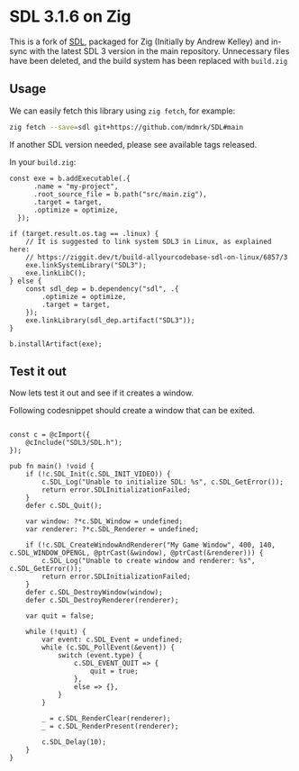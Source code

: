 # SDL 3.1.6 on Zig

This is a fork of [SDL](https://www.libsdl.org/), packaged for Zig (Initially by Andrew Kelley) and in-sync with the latest SDL 3 version in the main repository.
Unnecessary files have been deleted, and the build system has been replaced with `build.zig`

## Usage

We can easily fetch this library using `zig fetch`, for example:

```bash
zig fetch --save=sdl git+https://github.com/mdmrk/SDL#main
```

If another SDL version needed, please see available tags released.

In your `build.zig`:

```zig
const exe = b.addExecutable(.{
      .name = "my-project",
      .root_source_file = b.path("src/main.zig"),
      .target = target,
      .optimize = optimize,
  });

if (target.result.os.tag == .linux) {
    // It is suggested to link system SDL3 in Linux, as explained here:
    // https://ziggit.dev/t/build-allyourcodebase-sdl-on-linux/6857/3
    exe.linkSystemLibrary("SDL3");
    exe.linkLibC();
} else {
    const sdl_dep = b.dependency("sdl", .{
        .optimize = optimize,
        .target = target,
    });
    exe.linkLibrary(sdl_dep.artifact("SDL3"));
}

b.installArtifact(exe);
```

## Test it out

Now lets test it out and see if it creates a window.

Following codesnippet should create a window that can be exited.

```zig

const c = @cImport({
    @cInclude("SDL3/SDL.h");
});

pub fn main() !void {
    if (!c.SDL_Init(c.SDL_INIT_VIDEO)) {
        c.SDL_Log("Unable to initialize SDL: %s", c.SDL_GetError());
        return error.SDLInitializationFailed;
    }
    defer c.SDL_Quit();

    var window: ?*c.SDL_Window = undefined;
    var renderer: ?*c.SDL_Renderer = undefined;

    if (!c.SDL_CreateWindowAndRenderer("My Game Window", 400, 140, c.SDL_WINDOW_OPENGL, @ptrCast(&window), @ptrCast(&renderer))) {
        c.SDL_Log("Unable to create window and renderer: %s", c.SDL_GetError());
        return error.SDLInitializationFailed;
    }
    defer c.SDL_DestroyWindow(window);
    defer c.SDL_DestroyRenderer(renderer);

    var quit = false;

    while (!quit) {
        var event: c.SDL_Event = undefined;
        while (c.SDL_PollEvent(&event)) {
            switch (event.type) {
                c.SDL_EVENT_QUIT => {
                    quit = true;
                },
                else => {},
            }
        }

        _ = c.SDL_RenderClear(renderer);
        _ = c.SDL_RenderPresent(renderer);

        c.SDL_Delay(10);
    }
}
```
